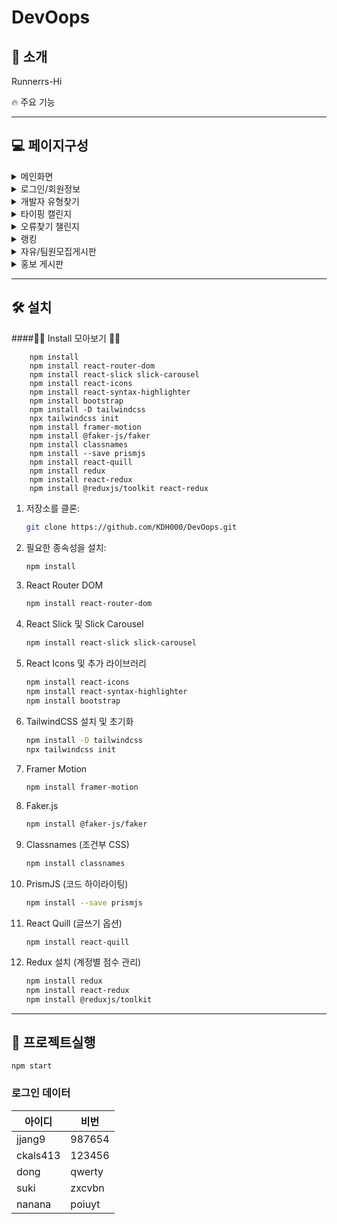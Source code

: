  # DevOops

## 🔅 소개

Runnerrs-Hi

🔥 주요 기능



---

<!--
## 🧾 목차
- [소개](#소개)
- [페이지 구성](#페이지구성)
- [설치](#설치)
- [프로젝트 실행](#사용-방법)

--- -->

## 💻 페이지구성

  <details>
    <summary> 메인화면</summary>
    <img src="https://github.com/user-attachments/assets/59dd073d-efff-4107-8d3b-41ba93599187" alt="메인" width="80%">
   
  </details>

  <details>
    <summary>로그인/회원정보</summary>
    <img src="https://github.com/user-attachments/assets/442acb3c-ee48-493b-8f7b-e82f6c0daf08" alt="로그인화면" width="40%">
    <img src="https://github.com/user-attachments/assets/d7aa64bc-a30e-4eca-b584-5a00a4010bc6" alt="회원가입" width="40%">

  </details>
  <details>
    <summary>개발자 유형찾기</summary>
    <img src="https://github.com/user-attachments/assets/0867ef13-d096-46b6-a9cf-fd06fb3941a6" alt="유형테스트1" width="80%">
<img src="https://github.com/user-attachments/assets/830d2d3a-2ea1-4fe3-8dc3-ba3d991f3b80" alt="유형테스트2" width="80%">
<img src="https://github.com/user-attachments/assets/9b8057aa-1423-409b-b8b2-26fc5d0d26f5" alt="유형테스트3" width="80%">
    
  </details>
  
  <details>
    <summary>타이핑 캘린지</summary>
    <img src="https://github.com/user-attachments/assets/3a3822e0-4b6f-45a7-be04-f6edce0ef8d2" alt="타이핑챌린지" width="80%">
    
  </details>
  <details>
    <summary>오류찾기 챌린지</summary>
    <img src="https://github.com/user-attachments/assets/d728a84a-c9ce-481e-9927-b9e8b22a991d" alt="오류찾기챌린지" width="80%">

  </details>
  <details>
    <summary>랭킹</summary>
     
  <img src="https://github.com/user-attachments/assets/55adc89d-c5f3-4d80-ba7c-ddbad5bde661" alt="랭킹" width="80%">

  </details>
  <details>
    <summary>자유/팀원모집게시판</summary>
 <img src="https://github.com/user-attachments/assets/a2fa1154-7f71-4998-93ea-ccd9d8bf9d05" alt="글쓰기" width="80%">
  <img src="https://github.com/user-attachments/assets/47b7cd6b-6333-423e-b7c6-148790c62bd7" alt="팀원모집" width="80%">  
      
  <img src="https://github.com/user-attachments/assets/3767bf02-070b-4438-9325-f9b1e739eb12" alt="게시판" width="80%">
  <img src="https://github.com/user-attachments/assets/1bbfe784-1b4f-47aa-a9b2-ec3a7ae36002" alt="글보기" width="80%">

  </details>
   <details>
    <summary>홍보 게시판</summary>
    <img src="https://github.com/user-attachments/assets/4fe956fb-e868-40b4-ad40-0d748baf5cf1" alt="홍보게시판" width="80%">

  </details>

---

## 🛠️ 설치

####🚨🚨 Install 모아보기 🚨🚨

```
    npm install
    npm install react-router-dom
    npm install react-slick slick-carousel
    npm install react-icons
    npm install react-syntax-highlighter
    npm install bootstrap
    npm install -D tailwindcss
    npx tailwindcss init
    npm install framer-motion
    npm install @faker-js/faker
    npm install classnames
    npm install --save prismjs
    npm install react-quill
    npm install redux
    npm install react-redux
    npm install @reduxjs/toolkit react-redux
```

1. 저장소를 클론:
   ```bash
   git clone https://github.com/KDH000/DevOops.git
   ```
2. 필요한 종속성을 설치:
   ```bash
   npm install
   ```
3. React Router DOM

   ```bash
   npm install react-router-dom
   ```

4. React Slick 및 Slick Carousel

   ```bash
   npm install react-slick slick-carousel
   ```

5. React Icons 및 추가 라이브러리

   ```bash
   npm install react-icons
   npm install react-syntax-highlighter
   npm install bootstrap
   ```

6. TailwindCSS 설치 및 초기화

   ```bash
   npm install -D tailwindcss
   npx tailwindcss init
   ```

7. Framer Motion

   ```bash
   npm install framer-motion
   ```

8. Faker.js

   ```bash
   npm install @faker-js/faker
   ```

9. Classnames (조건부 CSS)

   ```bash
   npm install classnames
   ```

10. PrismJS (코드 하이라이팅)

    ```bash
    npm install --save prismjs
    ```

11. React Quill (글쓰기 옵션)

    ```
    npm install react-quill
    ```

12. Redux 설치 (계정별 점수 관리)
    ```bash
    npm install redux
    npm install react-redux
    npm install @reduxjs/toolkit
    ```

---

## 📌 프로젝트실행

```
npm start
```

### 로그인 데이터

| 아이디   | 비번   |
| -------- | ------ |
| jjang9   | 987654 |
| ckals413 | 123456 |
| dong     | qwerty |
| suki     | zxcvbn |
| nanana   | poiuyt |
